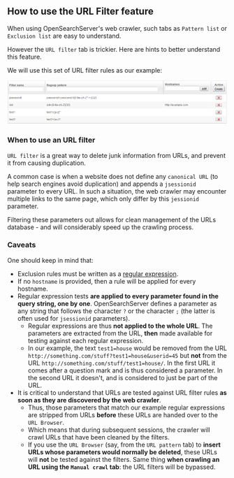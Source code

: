 ## How to use the URL Filter feature

When using OpenSearchServer's web crawler, such tabs as `Pattern list` or `Exclusion list` are easy to understand.

However the `URL filter` tab is trickier. Here are hints to better understand this feature.

We will use this set of URL filter rules as our example:

![URL filter](urlfilter.png)

### When to use an URL filter

`URL filter` is a great way to delete junk information from URLs, and prevent it from causing duplication.

A common case is when a website does not define any `canonical URL` (to help search engines avoid duplication) and appends a `jsessionid` parameter to every URL. In such a situation, the web crawler may encounter multiple links to the same page, which only differ by this `jessionid` parameter.

Filtering these parameters out allows for clean management of the URLs database - and will considerably speed up the crawling process.

### Caveats

One should keep in mind that:

* Exclusion rules must be written as a [regular expression](http://www.regular-expressions.info/).
* If no `hostname` is provided, then a rule will be applied for every hostname.
* Regular expression tests **are applied to every parameter found in the query string, one by one**. OpenSearchServer defines a parameter as any string that follows the character `?` or the character `;` (the latter is often used for `jsessionid` parameters).
  * Regular expressions are thus **not applied to the whole URL**. The parameters are extracted from the URL, **then** made available for testing against each regular expression.
  * In our example, the text `test1=house` would be removed from the URL `http://something.com/stuff?test1=house&userid=45` but **not** from the URL `http://something.com/stuff/test1=house/`. In the first URL it comes after a question mark and is thus considered a parameter. In the second URL it doesn't, and is considered to just be part of the URL.
* It is critical to understand that URLs are tested against URL filter rules **as soon as they are discovered by the web crawler**.
  * Thus, those parameters that match our example regular expressions are stripped from URLs **before** these URLs are handed over to the `URL Browser`.
  * Which means that during subsequent sessions, the crawler will crawl URLs that have been cleaned by the filters.
  * If you use the `URL Browser` (say, from the `URL pattern` tab) to **insert URLs whose parameters would normally be deleted**, these URLs will **not** be tested against the filters. Same thing **when crawling an URL using the `Manual crawl` tab**: the URL filters will be bypassed.
